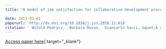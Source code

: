 ```yaml
---
title: "A model of job satisfaction for collaborative development processes"

date: 2011-01-01
paperurl: 'http://dx.doi.org/10.1016/j.jss.2010.12.018'
citation: ' Witold Pedrycz,  Barbara Russo,  Giancarlo Succi, &quot;A model of job satisfaction for collaborative development processes.&quot;, 2011.'
---
```

[Access paper here](http://dx.doi.org/10.1016/j.jss.2010.12.018){:target="_blank"}
